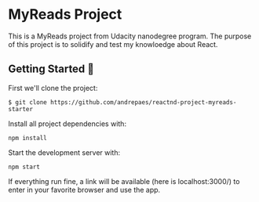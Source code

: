 # MyReads Project

This is a MyReads project from Udacity nanodegree program. The purpose of this project is to solidify and test my knowloedge about React.


## Getting Started :rocket:
First we'll clone the project:
```shell
$ git clone https://github.com/andrepaes/reactnd-project-myreads-starter
```
Install all project dependencies with:
```shell
npm install
```
Start the development server with:
```shell 
npm start
```
If everything run fine, a link will be available (here is localhost:3000/) to enter in your favorite browser and use the app.